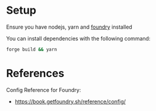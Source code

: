 # Setup

Ensure you have nodejs, yarn and [foundry](https://book.getfoundry.sh/getting-started/installation) installed

You can install dependencies with the following command:

```sh
forge build && yarn
```

# References

Config Reference for Foundry:
- https://book.getfoundry.sh/reference/config/ 